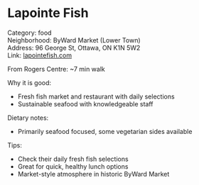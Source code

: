 # Lapointe Fish

Category: food  
Neighborhood: ByWard Market (Lower Town)  
Address: 96 George St, Ottawa, ON K1N 5W2  
Link: [lapointefish.com](https://lapointefish.com)  

From Rogers Centre: ~7 min walk

Why it is good:  
- Fresh fish market and restaurant with daily selections  
- Sustainable seafood with knowledgeable staff  

Dietary notes:  
- Primarily seafood focused, some vegetarian sides available  

Tips:  
- Check their daily fresh fish selections  
- Great for quick, healthy lunch options  
- Market-style atmosphere in historic ByWard Market